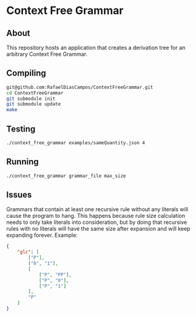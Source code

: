 # Context Free Grammar

## About

This repository hosts an application that creates a derivation tree for an arbitrary Context Free Grammar.

## Compiling
``` bash
git@github.com:RafaelDiasCampos/ContextFreeGrammar.git
cd ContextFreeGrammar
git submodule init
git submodule update
make
```

## Testing
``` bash
./context_free_grammar examples/sameQuantity.json 4
```

## Running
``` bash
./context_free_grammar grammar_file max_size
```

## Issues
Grammars that contain at least one recursive rule without any literals will cause the program to hang. This happens because rule size calculation needs to only take literals into consideration, but by doing that recursive rules with no literals will have the same size after expansion and will keep expanding forever. Example:
``` json
{
    "glc": [
        ["P"],
        ["0", "1"],
        [
            ["P", "PP"],
            ["P", "0"],
            ["P", "1"]
        ],
        "P"
    ]
}
```